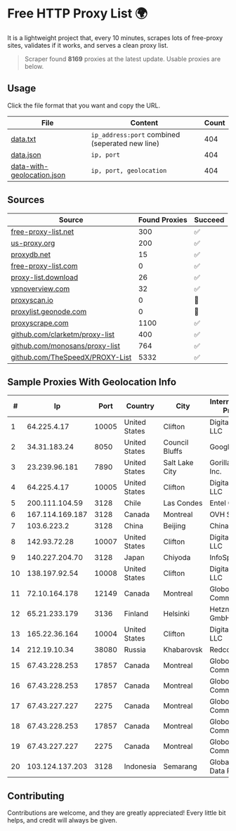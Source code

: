 
# Free HTTP Proxy List 🌍

It is a lightweight project that, every 10 minutes, scrapes lots of free-proxy sites, validates if it works, and serves a clean proxy list.


> Scraper found **8169** proxies at the latest update. Usable proxies are below.

## Usage

Click the file format that you want and copy the URL.


|File|Content|Count|
|----|-------|-----|
|[data.txt](https://raw.githubusercontent.com/themiralay/Proxy-List-World/master/data.txt)|`ip_address:port` combined (seperated new line)|404|
|[data.json](https://raw.githubusercontent.com/themiralay/Proxy-List-World/master/data.json)|`ip, port`|404|
|[data-with-geolocation.json](https://raw.githubusercontent.com/themiralay/Proxy-List-World/master/data-with-geolocation.json)|`ip, port, geolocation`|404|

## Sources

|Source|Found Proxies|Succeed|
|------|-------------|-------|
|[free-proxy-list.net](https://free-proxy-list.net)|300|✅|
|[us-proxy.org](https://www.us-proxy.org)|200|✅|
|[proxydb.net](http://proxydb.net)|15|✅|
|[free-proxy-list.com](https://free-proxy-list.com/?page=&port=&type%5B%5D=http&type%5B%5D=https&up_time=0&search=Search)|0|✅|
|[proxy-list.download](https://www.proxy-list.download/HTTP)|26|✅|
|[vpnoverview.com](https://vpnoverview.com/privacy/anonymous-browsing/free-proxy-servers)|32|✅|
|[proxyscan.io](https://www.proxyscan.io)|0|🚫|
|[proxylist.geonode.com](https://proxylist.geonode.com/api/proxy-list?limit=300&page=1&sort_by=lastChecked&sort_type=desc&protocols=http,https)|0|🚫|
|[proxyscrape.com](https://api.proxyscrape.com/v2/?request=displayproxies&protocol=http&timeout=10000&country=all&ssl=all&anonymity=all)|1100|✅|
|[github.com/clarketm/proxy-list](https://raw.githubusercontent.com/clarketm/proxy-list/master/proxy-list-raw.txt)|400|✅|
|[github.com/monosans/proxy-list](https://raw.githubusercontent.com/monosans/proxy-list/main/proxies/http.txt)|764|✅|
|[github.com/TheSpeedX/PROXY-List](https://raw.githubusercontent.com/TheSpeedX/PROXY-List/master/http.txt)|5332|✅|


## Sample Proxies With Geolocation Info

|#|Ip|Port|Country|City|Internet Service Provider|
|-|--|----|-------|----|-------------------------|
|1|64.225.4.17|10005|United States|Clifton|DigitalOcean, LLC|
|2|34.31.183.24|8050|United States|Council Bluffs|Google LLC|
|3|23.239.96.181|7890|United States|Salt Lake City|GorillaServers, Inc.|
|4|64.225.4.17|10005|United States|Clifton|DigitalOcean, LLC|
|5|200.111.104.59|3128|Chile|Las Condes|Entel Chile S.A.|
|6|167.114.169.187|3128|Canada|Montreal|OVH SAS|
|7|103.6.223.2|3128|China|Beijing|China Unicom|
|8|142.93.72.28|10007|United States|Clifton|DigitalOcean, LLC|
|9|140.227.204.70|3128|Japan|Chiyoda|InfoSphere|
|10|138.197.92.54|10008|United States|Clifton|DigitalOcean, LLC|
|11|72.10.164.178|12149|Canada|Montreal|GloboTech Communications|
|12|65.21.233.179|3136|Finland|Helsinki|Hetzner Online GmbH|
|13|165.22.36.164|10004|United States|Clifton|DigitalOcean, LLC|
|14|212.19.10.34|38080|Russia|Khabarovsk|Redcom LIR|
|15|67.43.228.253|17857|Canada|Montreal|GloboTech Communications|
|16|67.43.228.253|17857|Canada|Montreal|GloboTech Communications|
|17|67.43.227.227|2275|Canada|Montreal|GloboTech Communications|
|18|67.43.228.253|17857|Canada|Montreal|GloboTech Communications|
|19|67.43.227.227|2275|Canada|Montreal|GloboTech Communications|
|20|103.124.137.203|3128|Indonesia|Semarang|Global Media Data Prima|



## Contributing

Contributions are welcome, and they are greatly appreciated! Every
little bit helps, and credit will always be given.

